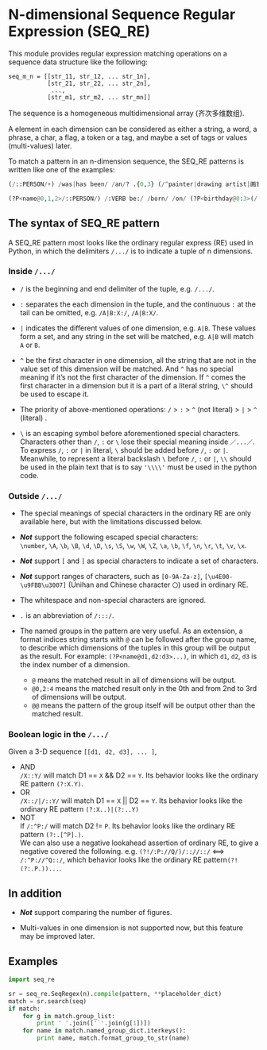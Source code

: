 N-dimensional Sequence Regular Expression (SEQ_RE)
==================================================

This module provides regular expression matching operations on a sequence data structure
like the following:

```
seq_m_n = [[str_11, str_12, ... str_1n],  
           [str_21, str_22, ... str_2n],  
            ...,  
           [str_m1, str_m2, ... str_mn]]
```

The sequence is a homogeneous multidimensional array (齐次多维数组).

A element in each dimension can be considered as either a string, a word, a phrase,
a char, a flag, a token or a tag, and maybe a set of tags or values (multi-values) later.

To match a pattern in an n-dimension sequence,
the SEQ_RE patterns is written like one of the examples:

```python
(/::PERSON/+) /was|has been/ /an/? .{0,3} (/^painter|drawing artist|画家/)

(?P<name@0,1,2>/::PERSON/) /:VERB be:/ /born/ /on/ (?P<birthday@0:3>(/::NUMBER|MONTH/|/-/){2,3})
```

## The syntax of SEQ_RE pattern

A SEQ_RE pattern most looks like the ordinary regular express (RE) used in Python,
in which the delimiters `/.../` is to indicate a tuple of n dimensions.

### Inside `/.../`

- `/` is the beginning and end delimiter of the tuple, e.g. `/.../`.

- `:` separates the each dimension in the tuple, and the continuous `:` at the tail can be omitted,
e.g. `/A|B:X:/`, `/A|B:X/`.

- `|` indicates the different values of one dimension, e.g. `A|B`.
These values form a set, and any string in the set will be matched,
e.g. `A|B` will match `A` or `B`.

- `^` be the first character in one dimension,
all the string that are not in the value set of this dimension will be matched.
And `^` has no special meaning if it’s not the first character of the dimension.
If `^` comes the first character in a dimension but it is a part of a literal string,
`\^` should be used to escape it.

- The priority of above-mentioned operations:  `/` > `:` > `^` (not literal) > `|` > `^` (literal) .

- `\` is an escaping symbol before aforementioned special characters.
Characters other than `/`, `:` or `\` lose their special meaning inside `／...／`.
To express `/`, `:` or `|` in literal, `\` should be added before `/`, `:` or `|`.
Meanwhile, to represent a literal backslash `\` before `/`, `:` or `|`,
`\\` should be used in the plain text that is to say `'\\\\'` must be used in the python code.


### Outside `/.../`

- The special meanings of special characters in the ordinary RE are only available here,
but with the limitations discussed below.

- ***Not*** support the following escaped special characters:  
`\number`, `\A`, `\b`, `\B`, `\d`, `\D`, `\s`, `\S`, `\w`, `\W`, `\Z`,
`\a`, `\b`, `\f`, `\n`, `\r`, `\t`, `\v`, `\x`.

- ***Not*** support `[` and `]` as special characters to indicate a set of characters.

- ***Not*** support ranges of characters,
such as `[0-9A-Za-z]`, `[\u4E00-\u9FBB\u3007]` (Unihan and Chinese character `〇`)
used in ordinary RE.

- The whitespace and non-special characters are ignored.

- `.` is an abbreviation of `/:::/`.

- The named groups in the pattern are very useful.
As an extension, a format indices string starts with `@` can be followed after the group name,
to describe which dimensions of the tuples in this group will be output as the result.
For example: `(?P<name@d1,d2:d3>...)`, in which `d1`, `d2`, `d3` is the index number of a dimension.
  - `@` means the matched result in all of dimensions will be output.
  - `@0,2:4` means the matched result only in the 0th
    and from 2nd to 3rd of dimensions will be output.
  - `@@` means the pattern of the group itself will be output other than the matched result.

### Boolean logic in the `/.../`

Given a 3-D sequence `[[d1, d2, d3], ... ]`,
- AND  
`/X::Y/` will match D1 == `X` && D2 == `Y`.
Its behavior looks like the ordinary RE pattern `(?:X.Y)`.
- OR  
`/X::/|/::Y/` will match D1 == `X` || D2 == `Y`.
Its behavior looks like the ordinary RE pattern `(?:X..)|(?:..Y)`
- NOT  
If `/:^P:/` will match D2 != `P`.
Its behavior looks like the ordinary RE pattern `(?:.[^P].)`.  
We can also use a negative lookahead assertion of ordinary RE,
to give a negative covered the following.
e.g. `(?!/:P://Q/)/:://::/` <==> `/:^P://^Q::/`,
which behavior looks like the ordinary RE pattern`(?!(?:.P.))...`.

## In addition

- ***Not*** support comparing the number of figures.

- Multi-values in one dimension is not supported now, but this feature may be improved later.

## Examples

```python
import seq_re

sr = seq_re.SeqRegex(n).compile(pattern, **placeholder_dict)
match = sr.search(seq)
if match:
    for g in match.group_list:
        print ' '.join(['`'.join(g[1])])
    for name in match.named_group_dict.iterkeys():
        print name, match.format_group_to_str(name)
```
